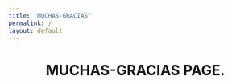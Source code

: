 ```yaml
---
title: "MUCHAS-GRACIAS"
permalink: /
layout: default
---
```

<head>
    <meta charset="UTF-8">
    <meta name="viewport" content="width=device-width, initial-scale=1.0">
    <link rel="stylesheet" href="static/main.css">
    <title>MUCHAS-GRACIAS</title>
</head>

<body>
    <div style="text-align: center;">
        <h1 class="customfont1">MUCHAS-GRACIAS PAGE.</h1>
    </div>
</body>


